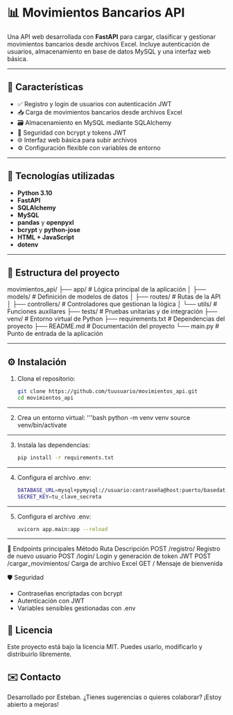 # 📊 Movimientos Bancarios API

Una API web desarrollada con **FastAPI** para cargar, clasificar y gestionar movimientos bancarios desde archivos Excel. Incluye autenticación de usuarios, almacenamiento en base de datos MySQL y una interfaz web básica.

---

## 🚀 Características

- ✅ Registro y login de usuarios con autenticación JWT
- 📥 Carga de movimientos bancarios desde archivos Excel
- 🗃️ Almacenamiento en MySQL mediante SQLAlchemy
- 🔐 Seguridad con bcrypt y tokens JWT
- 🌐 Interfaz web básica para subir archivos
- ⚙️ Configuración flexible con variables de entorno

---

## 🧱 Tecnologías utilizadas

- **Python 3.10**
- **FastAPI**
- **SQLAlchemy**
- **MySQL**
- **pandas** y **openpyxl**
- **bcrypt** y **python-jose**
- **HTML + JavaScript**
- **dotenv**

---

## 📁 Estructura del proyecto
movimientos_api/ ├── app/ # Lógica principal de la aplicación │ ├── models/ # Definición de modelos de datos │ ├── routes/ # Rutas de la API │ ├── controllers/ # Controladores que gestionan la lógica │ └── utils/ # Funciones auxiliares ├── tests/ # Pruebas unitarias y de integración ├── venv/ # Entorno virtual de Python ├── requirements.txt # Dependencias del proyecto ├── README.md # Documentación del proyecto └── main.py # Punto de entrada de la aplicación

---

## ⚙️ Instalación

1. Clona el repositorio:
   ```bash
   git clone https://github.com/tuusuario/movimientos_api.git
   cd movimientos_api

---

2. Crea un entorno virtual:
    '''bash
    python -m venv venv
    source venv/bin/activate

---

3. Instala las dependencias:
    ```bash
    pip install -r requirements.txt

---

4. Configura el archivo .env:
    ```bash
    DATABASE_URL=mysql+pymysql://usuario:contraseña@host:puerto/basedatos
    SECRET_KEY=tu_clave_secreta

---

5. Configura el archivo .env:
    ```bash
    uvicorn app.main:app --reload

---

📌 Endpoints principales
Método	Ruta	Descripción
POST	/registro/	Registro de nuevo usuario
POST	/login/	Login y generación de token JWT
POST	/cargar_movimientos/	Carga de archivo Excel
GET	/	Mensaje de bienvenida

🛡️ Seguridad
- Contraseñas encriptadas con bcrypt
- Autenticación con JWT
- Variables sensibles gestionadas con .env

## 📄 Licencia
Este proyecto está bajo la licencia MIT. Puedes usarlo, modificarlo y distribuirlo libremente.

## ✉️ Contacto
Desarrollado por Esteban. ¿Tienes sugerencias o quieres colaborar? ¡Estoy abierto a mejoras!